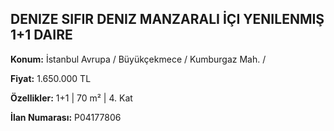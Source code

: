 ## DENIZE SIFIR DENIZ MANZARALI İÇI YENILENMIŞ 1+1 DAIRE

**Konum:** İstanbul Avrupa / Büyükçekmece / Kumburgaz Mah. /

**Fiyat:** 1.650.000 TL

**Özellikler:** 1+1 | 70 m² | 4. Kat

**İlan Numarası:** P04177806
